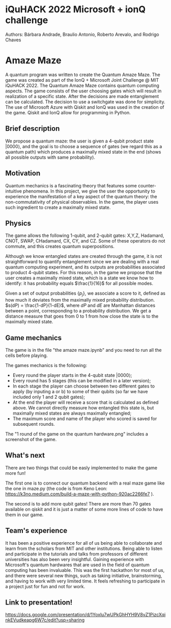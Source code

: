 # iQuHACK 2022 Microsoft + ionQ challenge
Authors: Bárbara Andrade, Braulio Antonio, Roberto Arevalo, and Rodrigo Chaves

# Amaze Maze 

A quantum program was written to create the Quantum Amaze Maze. The game was created as part of the IonQ + Microsoft Joint Challenge @ MIT iQuHACK 2022. The Quantum Amaze Maze contains quantum computing aspects. The game consists of the user choosing gates which will result in realization of a specific state. After the decisions are made entanglement can be calculated. The decision to use a switchgate was done for simplicity. The use of Microsoft Azure with Qiskit and IonQ was used in the creation of the game. Qiskit and IonQ allow for programming in Python.

## Brief description
We propose a quantum maze: the user is given a 4-qubit product state $|{0000}\rangle$, and the goal is to choose a sequence of gates (we regard this as a quantum path) which produces a maximally mixed state in the end (shows all possible outputs with same probability).

## Motivation
Quantum mechanics is a fascinating theory that features some counter-intuitive phenomena. In this project, we give the user the opportunity to experience the manifestation of a key aspect of the quantum theory: the non-commutativity of physical observables. In the game, the player uses such ingredient to create a maximally mixed state.

## Physics
The game allows the following 1-qubit, and 2-qubit gates: X,Y,Z, Hadamard, CNOT, SWAP, CHadamard, CX, CY, and CZ. Some of these operators do not commute, and this creates quantum superpositions.

Although we know entangled states are created through the game, it is not straightforward to quantify entanglement since we are dealing with a real quantum computing experiment, and its outputs are probabilities associated to product 4-qubit states. For this reason, in the game we propose that the user creates a maximally mixed state, which is a state we know how to identify: it has probability equals $\frac{1}{16}$ for all possible modes.

Given a set of output probabilities $\{p_j\}$, we associate a score to it, defined as how much it deviates from the maximally mixed probability distribution. $s(dP) = \frac{1-dP}{1-dE}$, where $dP$ and $dE$ are Manhattan distances between a point, corresponding to a probability distribution. We get a distance measure that goes from 0 to 1 from how close the state is to the maximally mixed state. 

## Game mechanics
The game is in the file "the amaze maze.ipynb" and you need to run all the cells before playing. 

The games mechanics is the following:

- Every round the player starts in the 4-qubit state $|{0000}\rangle$;
- Every round has 5 stages (this can be modified in a later version);
- In each stage the player can choose between two different gates to apply (by inputing a or b) to some of their qubits (so far we have included only 1 and 2 qubit gates);
- At the end the player will receive a score that is calculated as defined above. We cannot directly measure how entangled this state is, but maximally mixed states are always maximally entangled;
- The maximum score and name of the player who scored is saved for subsequent rounds.

The "1 round of the game on the quantum hardware.png" includes a screenshot of the game.

## What's next
There are two things that could be easly implemented to make the game more fun! 

The first one is to connect our quantum backend with a real maze game like the one in maze.py (the code is from Keno Leon: https://k3no.medium.com/build-a-maze-with-python-920ac2266fe7 ). 

The second is to add more qubit gates!
There are more than 70 gates available on qiskit and it is just a matter of some more lines of code to have them in our game.

## Team's experience
It has been a positive experience for all of us being able to collaborate and learn from the scholars from MIT and other institutions. Being able to listen and participate in the tutorials and talks from professors of different universities has also been very insightful. Gaining experience with Microsoft's quantum hardwares that are used in the field of quantum computing has been invaluable. This was the first hackathon for most of us, and there were several new things, such as taking initiative, brainstorming, and having to work with very limited time. It feels refreshing to participate in a project just for fun and not for work.

## Link to presentation!
https://docs.google.com/presentation/d/1Yoxlu7wUPkGhHYH9V8vZ1PizcXqinkEVudkeapg6W7c/edit?usp=sharing 
